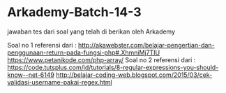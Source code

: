 # Arkademy-Batch-14-3

jawaban tes dari soal yang telah di berikan oleh Arkademy

Soal no 1 referensi dari : http://akawebster.com/belajar-pengertian-dan-penggunaan-return-pada-fungsi-php#.XhmniMj7TIU
                           https://www.petanikode.com/php-array/
Soal no 2 referensi dari : https://code.tutsplus.com/id/tutorials/8-regular-expressions-you-should-know--net-6149
                           http://belajar-coding-web.blogspot.com/2015/03/cek-validasi-username-pakai-regex.html
 
